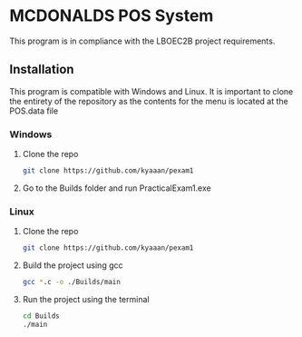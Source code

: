 # MCDONALDS POS System

This program is in compliance with the LBOEC2B project requirements.

## Installation

This program is compatible with Windows and Linux. It is important to clone the entirety of the repository as the contents for the menu is located at the POS.data file

### Windows

1. Clone the repo
   ```sh
   git clone https://github.com/kyaaan/pexam1
   ```
2. Go to the Builds folder and run PracticalExam1.exe

### Linux
1. Clone the repo
   ```sh
   git clone https://github.com/kyaaan/pexam1
   ```
2. Build the project using gcc
   ```sh
   gcc *.c -o ./Builds/main
   ```
3. Run the project using the terminal
   ```sh
   cd Builds
   ./main
   ```
